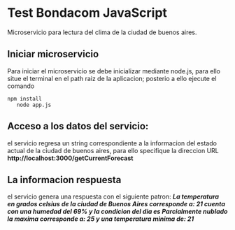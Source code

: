 Test Bondacom JavaScript
 =
 
 
 Microservicio para lectura del clima de la ciudad de buenos aires.
 
 
 Iniciar microservicio
 -
Para iniciar el microservicio se debe inicializar mediante node.js, para ello situe el terminal en el path raiz de la 
aplicacion; posterio a ello ejecute el comando

```
npm install
   node app.js 

```
 
 Acceso a los datos del servicio:
 -
 el servicio regresa un string correspondiente a la informacion del estado actual de la ciudad de buenos aires, para ello
 specifique la direccion URL **http://localhost:3000/getCurrentForecast**
 
 La informacion respuesta
 -
 el servicio genera una respuesta con el siguiente patron:
 ***La temperatura en grados celsius de la ciudad de Buenos Aires corresponde a: 21 cuenta con una humedad del 69% y la condicion del dia es Parcialmente nublado la maxima corresponde a: 25 y una temperatura minima de: 21***
 
 